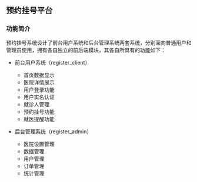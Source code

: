 ## 预约挂号平台

### 功能简介
预约挂号系统设计了前台用户系统和后台管理系统两套系统，分别面向普通用户和管理员使用，拥有各自独立的前后端模块，其各自所具有的功能如下：
- 前台用户系统（register_client）
  - 首页数据显示
  - 医院详情展示
  - 用户登录功能
  - 用户实名认证
  - 就诊人管理
  - 预约挂号功能
  - 就医提醒功能
 
- 后台管理系统（register_admin）
  - 医院设置管理
  - 数据管理 
  - 用户管理
  - 订单管理
  - 统计管理
